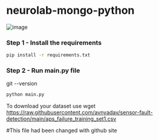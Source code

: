 # neurolab-mongo-python

![image](https://user-images.githubusercontent.com/57321948/196933065-4b16c235-f3b9-4391-9cfe-4affcec87c35.png)

### Step 1 - Install the requirements

```bash
pip install -r requirements.txt
```

### Step 2 - Run main.py file
git --version
```bash
python main.py
```
To download your dataset use 
wget https://raw.githubusercontent.com/avnyadav/sensor-fault-detection/main/aps_failure_training_set1.csv  

#This file had been changed with github site
